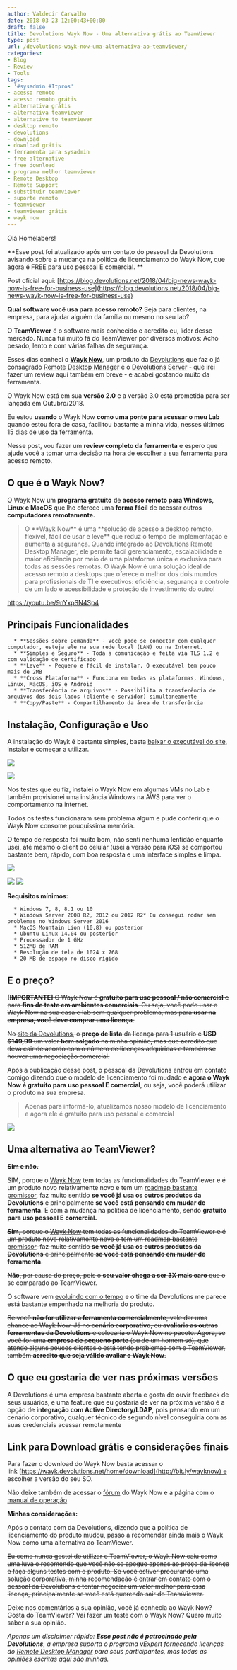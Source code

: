 ```yaml
---
author: Valdecir Carvalho
date: 2018-03-23 12:00:43+00:00
draft: false
title: Devolutions Wayk Now - Uma alternativa grátis ao TeamViewer
type: post
url: /devolutions-wayk-now-uma-alternativa-ao-teamviewer/
categories:
- Blog
- Review
- Tools
tags:
- '#sysadmin #Itpros'
- acesso remoto
- acesso remoto grátis
- alternativa grátis
- alternativa teamviewer
- alternative to teamviewer
- desktop remoto
- devolutions
- download
- download grátis
- ferramenta para sysadmin
- free alternative
- free download
- programa melhor teamviewer
- Remote Desktop
- Remote Support
- substituir teamviewer
- suporte remoto
- teamviewer
- teamviewer grátis
- wayk now
---
```


Olá Homelabers!

**Esse post foi atualizado após um contato do pessoal da Devolutions avisando sobre a mudança na política de licenciamento do Wayk Now, que agora é FREE para uso pessoal E comercial. **

Post oficial aqui: [https://blog.devolutions.net/2018/04/big-news-wayk-now-is-free-for-business-use](https://blog.devolutions.net/2018/04/big-news-wayk-now-is-free-for-business-use)

**Qual software você usa para acesso remoto?** Seja para clientes, na empresa, para ajudar alguém da família ou mesmo no seu lab?

O **TeamViewer** é o software mais conhecido e acredito eu, líder desse mercado. Nunca fui muito fã do TeamViewer por diversos motivos: Acho pesado, lento e com várias falhas de segurança.

Esses dias conheci o [**Wayk Now**](https://wayk.devolutions.net/), um produto da [Devolutions](https://devolutions.net/) que faz o já consagrado [Remote Desktop Manager](https://remotedesktopmanager.com/) e o [Devolutions Server](https://server.devolutions.net/) - que irei fazer um review aqui também em breve - e acabei gostando muito da ferramenta.

O Wayk Now está em sua **versão 2.0** e a versão 3.0 está prometida para ser lançada em Outubro/2018.

Eu estou **usando** o Wayk Now **como uma ponte para acessar o meu Lab** quando estou fora de casa, facilitou bastante a minha vida, nesses últimos 15 dias de uso da ferramenta.

Nesse post, vou fazer um **review completo da ferramenta** e espero que ajude você a tomar uma decisão na hora de escolher a sua ferramenta para acesso remoto.



## O que é o Wayk Now?



O Wayk Now um **programa gratuito** de **acesso remoto para Windows, Linux e MacOS** que lhe oferece uma **forma fácil** de acessar outros **computadores remotamente.**



<blockquote>O **Wayk Now** é uma **solução de acesso a desktop remoto, flexível, fácil de usar e leve** que reduz o tempo de implementação e aumenta a segurança. Quando integrado ao Devolutions Remote Desktop Manager, ele permite fácil gerenciamento, escalabilidade e maior eficiência por meio de uma plataforma única e exclusiva para todas as sessões remotas. O Wayk Now é uma solução ideal de acesso remoto a desktops que oferece o melhor dos dois mundos para profissionais de TI e executivos: eficiência, segurança e controle de um lado e acessibilidade e proteção de investimento do outro!</blockquote>



https://youtu.be/9nYxpSN4Sp4



## Principais Funcionalidades






      * **Sessões sobre Demanda** - Você pode se conectar com qualquer computador, esteja ele na sua rede local (LAN) ou na Internet.
      * **Simples e Seguro** - Toda a comunicação é feita via TLS 1.2 e com validação de certificado
      * **Leve** - Pequeno e fácil de instalar. O executável tem pouco mais de 2MB
      * **Cross Plataforma** - Funciona em todas as plataformas, Windows, Linux, MacOS, iOS e Android
      * **Transferência de arquivos** - Possibilita a transferência de arquivos dos dois lados (cliente e servidor) simultaneamente
      * **Copy/Paste** - Compartilhamento da área de transferência




## Instalação, Configuração e Uso



A instalação do Wayk é bastante simples, basta [baixar o executável do site](https://wayk.devolutions.net/home/download), instalar e começar a utilizar.

![](/imagens/2018/03/wayknow-install.gif)


![](/imagens/2018/03/wayk-now-connection-screen.jpg)


Nos testes que eu fiz, instalei o Wayk Now em algumas VMs no Lab e também provisionei uma instância Windows na AWS para ver o comportamento na internet.

Todos os testes funcionaram sem problema algum e pude conferir que o Wayk Now consome pouquíssima memória.

O tempo de resposta foi muito bom, não senti nenhuma lentidão enquanto usei, até mesmo o client do celular (usei a versão para iOS) se comportou bastante bem, rápido, com boa resposta e uma interface simples e limpa.

![](/imagens/2018/03/devolutions-waykon-iOS-5-644x362.png)


![](/imagens/2018/03/devolutions-waykon-iOS-3-644x362.png)
![](/imagens/2018/03/devolutions-waykon-iOS-4-644x362.png)


**Requisitos mínimos:**




      * Windows 7, 8, 8.1 ou 10
      * Windows Server 2008 R2, 2012 ou 2012 R2* Eu consegui rodar sem problemas no Windows Server 2016
      * MacOS Mountain Lion (10.8) ou posterior
      * Ubuntu Linux 14.04 ou posterior
      * Processador de 1 GHz
      * 512MB de RAM
      * Resolução de tela de 1024 x 768
      * 20 MB de espaço no disco rígido




## E o preço?



**[<del>IMPORTANTE]</del>**<del> O Wayk Now é **gratuito para uso pessoal / não comercial** e para **fins de teste em ambientes comerciais**. Ou seja, você pode usar o Wayk Now na sua casa e lab sem qualquer problema, mas para **usar na empresa, você deve comprar uma licença**.</del>

<del>No [site da Devolutions](https://store.devolutions.net/store), o **preço de lista** da licença para 1 usuário é **USD $149,99** um valor **bem salgado** na minha opinião, mas que acredito que deva cair de acordo com o número de licenças adquiridas e também se houver uma negociação comercial.</del>

Após a publicação desse post, o pessoal da Devolutions entrou em contato comigo dizendo que o modelo de licenciamento foi mudado e **agora o Wayk Now é gratuito para uso pessoal E comercial**, ou seja, você poderá utilizar o produto na sua empresa.



<blockquote>Apenas para informá-lo, atualizamos nosso modelo de licenciamento e agora ele é gratuito para uso pessoal e comercial</blockquote>



![](/imagens/2018/03/wayk-now-free-for-personal-and-comercial-use-644x122.jpg)




## Uma alternativa ao TeamViewer?



<del>**Sim e não.**</del>

SIM, porque o [Wayk Now](https://wayk.devolutions.net/) tem todas as funcionalidades do TeamViewer e é um produto novo relativamente novo e tem um [roadmap bastante promissor](https://blog.devolutions.net/2018/01/devolutions-road-map-2018), faz muito sentido **se você já usa os outros produtos da Devolutions** e principalmente **se você está pensando em mudar de ferramenta**. E com a mudança na política de licenciamento, sendo **gratuito para uso pessoal E comercial.**

<del>**Sim**, porque o [Wayk Now](https://wayk.devolutions.net/) tem todas as funcionalidades do TeamViewer e é um produto novo relativamente novo e tem um [roadmap bastante promissor](https://blog.devolutions.net/2018/01/devolutions-road-map-2018), faz muito sentido **se você já usa os outros produtos da Devolutions** e principalmente **se você está pensando em mudar de ferramenta**.</del>

<del>**Não**, por causa do preço, pois o **seu valor chega a ser 3X mais caro** que o se comparado ao TeamViewer.</del>

O software vem [evoluindo com o tempo](https://blog.devolutions.net/2018/01/devolutions-road-map-2018) e o time da Devolutions me parece está bastante empenhado na melhoria do produto.

<del>Se você **não for utilizar a ferramenta comercialmente**, vale dar uma chance ao Wayk Now. Já no **cenário corporativo**, eu **avaliaria as outras ferramentas da Devolutions** e colocaria o Wayk Now no pacote. Agora, se você for uma **empresa de pequeno porte** (ou de um homem só), que atende alguns poucos clientes e está tendo problemas com o TeamViewer, também **acredito que seja válido avaliar o Wayk Now**.</del>



## O que eu gostaria de ver nas próximas versões



A Devolutions é uma empresa bastante aberta e gosta de ouvir feedback de seus usuários, e uma feature que eu gostaria de ver na próxima versão é a opção de **integração com Active Directory/LDAP**, pois pensando em um cenário corporativo, qualquer técnico de segundo nível conseguiria com as suas credenciais acessar remotamente



## Link para Download grátis e considerações finais



Para fazer o download do Wayk Now basta acessar o link [https://wayk.devolutions.net/home/download](http://bit.ly/wayknow) e escolher a versão do seu SO.

Não deixe também de acessar o [fórum](https://forum.devolutions.net/#WaykNow) do Wayk Now e a página com o [manual de operação](https://helpwayk.devolutions.net/)

**Minhas considerações:**

Após o contato com da Devolutions, dizendo que a política de licenciamento do produto mudou, passo a recomendar ainda mais o Wayk Now como uma alternativa ao TeamViewer.

<del>Eu como nunca gostei de utilizar o TeamViewer, o Wayk Now caiu como uma luva e recomendo que você não se apegue apenas ao preço da licença e faça alguns testes com o produto. Se você estiver procurando uma solução corporativa, minha recomendação é entrar em contato com o pessoal da Devolutions e tentar negociar um valor melhor para essa licença, principalmente se você está querendo sair do TeamViewer.</del>

Deixe nos comentários a sua opinião, você já conhecia ao Wayk Now? Gosta do TeamViewer? Vai fazer um teste com o Wayk Now? Quero muito saber a sua opinião.

_Apenas um disclaimer rápido: **Esse post não é patrocinado pela Devolutions**, a empresa suporta o programa vExpert fornecendo licenças do [Remote Desktop Manager](https://remotedesktopmanager.com/) para seus participantes, mas todas as opiniões escritas aqui são minhas._
